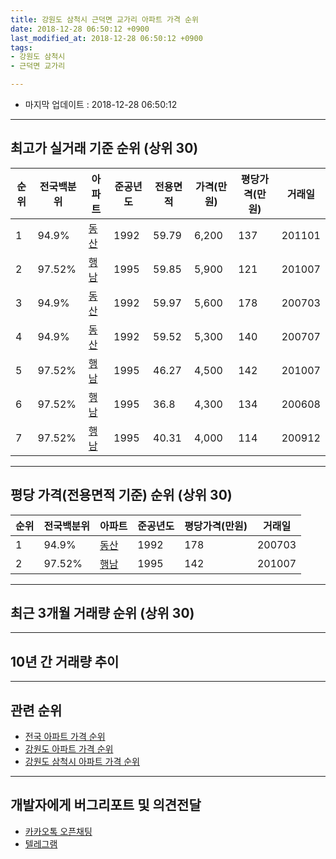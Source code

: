 ```yaml
---
title: 강원도 삼척시 근덕면 교가리 아파트 가격 순위
date: 2018-12-28 06:50:12 +0900
last_modified_at: 2018-12-28 06:50:12 +0900
tags:
- 강원도 삼척시
- 근덕면 교가리

---
```


* 마지막 업데이트 : 2018-12-28 06:50:12

---

## 최고가 실거래 기준 순위 (상위 30)


|순위|전국백분위|아파트|준공년도|전용면적|가격(만원)|평당가격(만원)|거래일|
|---|---|---|---|---|---|---|---|
|1|94.9%|[동산](https://search.naver.com/search.naver?query=%EA%B0%95%EC%9B%90%EB%8F%84+%EC%82%BC%EC%B2%99%EC%8B%9C+%EA%B7%BC%EB%8D%95%EB%A9%B4+%EA%B5%90%EA%B0%80%EB%A6%AC+%EB%8F%99%EC%82%B0)|1992|59.79|6,200|137|201101|
|2|97.52%|[행남](https://search.naver.com/search.naver?query=%EA%B0%95%EC%9B%90%EB%8F%84+%EC%82%BC%EC%B2%99%EC%8B%9C+%EA%B7%BC%EB%8D%95%EB%A9%B4+%EA%B5%90%EA%B0%80%EB%A6%AC+%ED%96%89%EB%82%A8)|1995|59.85|5,900|121|201007|
|3|94.9%|[동산](https://search.naver.com/search.naver?query=%EA%B0%95%EC%9B%90%EB%8F%84+%EC%82%BC%EC%B2%99%EC%8B%9C+%EA%B7%BC%EB%8D%95%EB%A9%B4+%EA%B5%90%EA%B0%80%EB%A6%AC+%EB%8F%99%EC%82%B0)|1992|59.97|5,600|178|200703|
|4|94.9%|[동산](https://search.naver.com/search.naver?query=%EA%B0%95%EC%9B%90%EB%8F%84+%EC%82%BC%EC%B2%99%EC%8B%9C+%EA%B7%BC%EB%8D%95%EB%A9%B4+%EA%B5%90%EA%B0%80%EB%A6%AC+%EB%8F%99%EC%82%B0)|1992|59.52|5,300|140|200707|
|5|97.52%|[행남](https://search.naver.com/search.naver?query=%EA%B0%95%EC%9B%90%EB%8F%84+%EC%82%BC%EC%B2%99%EC%8B%9C+%EA%B7%BC%EB%8D%95%EB%A9%B4+%EA%B5%90%EA%B0%80%EB%A6%AC+%ED%96%89%EB%82%A8)|1995|46.27|4,500|142|201007|
|6|97.52%|[행남](https://search.naver.com/search.naver?query=%EA%B0%95%EC%9B%90%EB%8F%84+%EC%82%BC%EC%B2%99%EC%8B%9C+%EA%B7%BC%EB%8D%95%EB%A9%B4+%EA%B5%90%EA%B0%80%EB%A6%AC+%ED%96%89%EB%82%A8)|1995|36.8|4,300|134|200608|
|7|97.52%|[행남](https://search.naver.com/search.naver?query=%EA%B0%95%EC%9B%90%EB%8F%84+%EC%82%BC%EC%B2%99%EC%8B%9C+%EA%B7%BC%EB%8D%95%EB%A9%B4+%EA%B5%90%EA%B0%80%EB%A6%AC+%ED%96%89%EB%82%A8)|1995|40.31|4,000|114|200912|


---

## 평당 가격(전용면적 기준) 순위 (상위 30)


|순위|전국백분위|아파트|준공년도|평당가격(만원)|거래일|
|---|---|---|---|---|---|
|1|94.9%|[동산](https://search.naver.com/search.naver?query=%EA%B0%95%EC%9B%90%EB%8F%84+%EC%82%BC%EC%B2%99%EC%8B%9C+%EA%B7%BC%EB%8D%95%EB%A9%B4+%EA%B5%90%EA%B0%80%EB%A6%AC+%EB%8F%99%EC%82%B0)|1992|178|200703|
|2|97.52%|[행남](https://search.naver.com/search.naver?query=%EA%B0%95%EC%9B%90%EB%8F%84+%EC%82%BC%EC%B2%99%EC%8B%9C+%EA%B7%BC%EB%8D%95%EB%A9%B4+%EA%B5%90%EA%B0%80%EB%A6%AC+%ED%96%89%EB%82%A8)|1995|142|201007|


---

## 최근 3개월 거래량 순위 (상위 30)


<div style="width:100%;">
    <canvas id="deal_count_ranking" height="250"></canvas>
</div>


<script>
new Chart(document.getElementById("deal_count_ranking"), {
    type: 'horizontalBar',
    data: {
        labels: ['행남'],
        datasets: [{
            label: '실거래 수',
            data: [1],
            borderColor: "rgba(255, 0, 128, 1)",
            backgroundColor: "rgba(255, 0, 128, 0.5)",
            fill: false,
        }]
    },
    options: {
        responsive: true,
        title: {
            display: true,
            text: '최근 3개월 거래량 순위'
        },
        tooltips: {
            mode: 'index',
            intersect: false,
            callbacks: {
                title: function(tooltipItems, data) {
                    return "실거래 수:";
                },
                label: function(tooltipItem, data) {
                    return data.labels[tooltipItem.index] + ": " + tooltipItem.xLabel;
                }
            }
        },
        hover: {
            mode: 'nearest',
            intersect: true
        },
        scales: {
            xAxes: [{
                display: true,
                scaleLabel: {
                    display: true,
                    labelString: '실거래 수'
                },
                ticks: {
                    suggestedMin: 0,
                }
            }],
            yAxes: [{
                display: true,
                ticks: {
                    autoSkip: false,
                    callback: function(value, index, values) {
                        if (value.length > 15)
                            return value.substr(0, 13) + "...";
                        else
                            return value;
                    }
                },
                scaleLabel: {
                    display: false,
                }
            }]
        }
    }
});

</script>


---

## 10년 간 거래량 추이


<div style="width:100%;">
    <canvas id="deal_progress" height="250"></canvas>
</div>

<script>
new Chart(document.getElementById("deal_progress"), {
    type: 'line',
    data: {
        labels: ['200812','200901','200902','200903','200904','200905','200906','200907','200908','200909','200910','200911','200912','201001','201002','201003','201004','201005','201006','201007','201008','201009','201010','201011','201012','201101','201102','201103','201104','201105','201106','201107','201108','201109','201110','201111','201112','201201','201202','201203','201204','201205','201206','201207','201208','201209','201210','201211','201212','201301','201302','201303','201304','201305','201306','201307','201308','201309','201310','201311','201312','201401','201402','201403','201404','201405','201406','201407','201408','201409','201410','201411','201412','201501','201502','201503','201504','201505','201506','201507','201508','201509','201510','201511','201512','201601','201602','201603','201604','201605','201606','201607','201608','201609','201610','201611','201612','201701','201702','201703','201704','201705','201706','201707','201708','201709','201710','201711','201712','201801','201802','201803','201804','201805','201806','201807','201808','201809','201810','201811','201812'],
        datasets: [{
            label: '실거래 수',
            pointRadius: 1,
            data: [0, 0, 0, 0, 1, 1, 1, 0, 0, 1, 2, 1, 1, 0, 0, 0, 0, 0, 0, 2, 1, 0, 0, 0, 0, 4, 0, 0, 1, 0, 0, 0, 0, 2, 2, 1, 1, 0, 0, 0, 0, 1, 1, 0, 2, 1, 1, 1, 1, 0, 0, 0, 0, 1, 0, 0, 0, 1, 1, 0, 0, 0, 0, 1, 1, 4, 0, 0, 1, 0, 1, 0, 0, 1, 0, 1, 0, 0, 1, 0, 0, 0, 0, 1, 0, 0, 0, 1, 0, 0, 0, 2, 0, 0, 2, 0, 0, 0, 0, 0, 0, 1, 1, 0, 2, 0, 1, 1, 1, 0, 1, 1, 2, 0, 0, 0, 0, 1, 0, 1, 0],
            borderColor: "rgba(255, 201, 14, 1)",
            backgroundColor: "rgba(255, 201, 14, 0.5)",
            fill: true,
        }]
    },
    options: {
        responsive: true,
        title: {
            display: true,
            text: '10년간 거래량 추이'
        },
        tooltips: {
            mode: 'index',
            intersect: false,
        },
        hover: {
            mode: 'nearest',
            intersect: true
        },
        scales: {
            xAxes: [{
                display: true,
                scaleLabel: {
                    display: true,
                    labelString: '년/월'
                }
            }],
            yAxes: [{
                display: true,
                ticks: {
                    suggestedMin: 0,
                },
                scaleLabel: {
                    display: true,
                    labelString: '실거래 수'
                }
            }]
        }
    }
});

</script>


---

## 관련 순위

- [전국 아파트 가격 순위](https://inasie.github.io/apt-ranking/전국)
- [강원도 아파트 가격 순위](https://inasie.github.io/apt-ranking/강원도)
- [강원도 삼척시 아파트 가격 순위](https://inasie.github.io/apt-ranking/강원도-삼척시)


---

## 개발자에게 버그리포트 및 의견전달

- [카카오톡 오픈채팅](https://open.kakao.com/o/gLJUAP4)
- [텔레그램](https://t.me/inasie)

